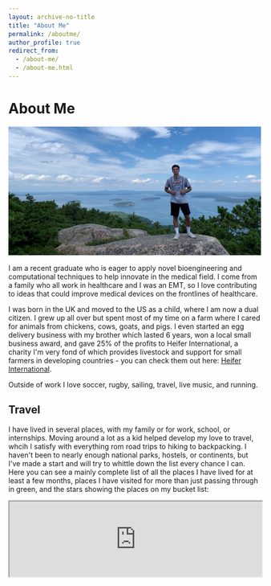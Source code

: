 ```yaml
---
layout: archive-no-title
title: "About Me"
permalink: /aboutme/
author_profile: true
redirect_from:
  - /about-me/
  - /about-me.html
---
```


About Me
======

<!-- <img src="/images/hike.jpg" width="1000" height="200"/>  -->

<img src="/images/hike.jpg" width="100%" height="15%"/> 

I am a recent graduate who is eager to apply novel bioengineering and computational techniques to help innovate in the medical field. I come from a family who all work in healthcare and I was an EMT, so I love contributing to ideas that could improve medical devices on the frontlines of healthcare. 

I was born in the UK and moved to the US as a child, where I am now a dual citizen. I grew up all over but spent most of my time on a farm where I cared for animals from chickens, cows, goats, and pigs. I even started an egg delivery business with my brother which lasted 6 years, won a local small business award, and gave 25% of the profits to Heifer International, a charity I'm very fond of which provides livestock and support for small farmers in developing countries - you can check them out here: [Heifer International](http://heifer.org).

Outside of work I love soccer, rugby, sailing, travel, live music, and running. 


Travel
-------

I have lived in several places, with my family or for work, school, or internships. Moving around a lot as a kid helped develop my love to travel, whcih I satisfy with everything rom road trips to hiking to backpacking. I haven't been to nearly enough national parks, hostels, or continents, but I've made a start and will try to whittle down the list every chance I can. Here you can see a mainly complete list of all the places I have lived for at least a few months, places I have visited for more than just passing through in green, and the stars showing the places on my bucket list:

<iframe src="https://www.google.com/maps/d/u/0/embed?mid=1crg7ZfNmAYioInHC3oSDO4X8gk33ixl-" width="100%" height="60%"></iframe>